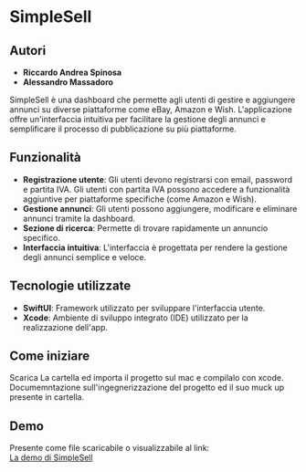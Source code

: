 # SimpleSell

## Autori
- **Riccardo Andrea Spinosa**
- **Alessandro Massadoro**
  
SimpleSell è una dashboard che permette agli utenti di gestire e aggiungere annunci su diverse piattaforme come eBay, Amazon e Wish. L'applicazione offre un'interfaccia intuitiva per facilitare la gestione degli annunci e semplificare il processo di pubblicazione su più piattaforme.

## Funzionalità

- **Registrazione utente**: Gli utenti devono registrarsi con email, password e partita IVA. Gli utenti con partita IVA possono accedere a funzionalità aggiuntive per piattaforme specifiche (come Amazon e Wish).
- **Gestione annunci**: Gli utenti possono aggiungere, modificare e eliminare annunci tramite la dashboard.
- **Sezione di ricerca**: Permette di trovare rapidamente un annuncio specifico.
- **Interfaccia intuitiva**: L'interfaccia è progettata per rendere la gestione degli annunci semplice e veloce.

## Tecnologie utilizzate

- **SwiftUI**: Framework utilizzato per sviluppare l'interfaccia utente.
- **Xcode**: Ambiente di sviluppo integrato (IDE) utilizzato per la realizzazione dell'app.
  
## Come iniziare
Scarica La cartella ed importa il progetto sul mac e compilalo con xcode.
Documemntazione sull'ingegnerizzazione del progetto ed il suo muck up presente in cartella. 


## Demo
Presente come file scaricabile o visualizzabile al link:  
[La demo di SimpleSell](https://youtu.be/qegykHrY-_g)
